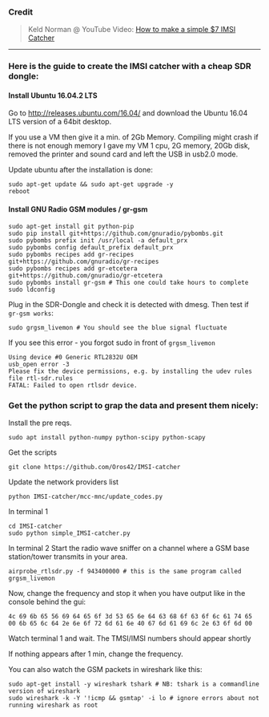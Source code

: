 
### Credit
>Keld Norman @
>YouTube Video: [How to make a simple $7 IMSI Catcher](https://www.youtube.com/watch?v=UjwgNd_as30)

---

### Here is the guide to create the IMSI catcher with a cheap SDR dongle:

#### Install Ubuntu 16.04.2 LTS
 Go to http://releases.ubuntu.com/16.04/  and download the Ubuntu 16.04 LTS version of a 64bit desktop.
 
 If you use a VM then give it a min. of 2Gb Memory. Compiling might crash if there is not enough memory
 I gave my VM 1 cpu, 2G memory, 20Gb disk, removed the printer and sound card and left the USB in usb2.0 mode.
  
 Update ubuntu after the installation is done:
 ```
 sudo apt-get update && sudo apt-get upgrade -y
 reboot
 ```
 
 #### Install GNU Radio GSM modules / gr-gsm
 ```
 sudo apt-get install git python-pip 
 sudo pip install git+https://github.com/gnuradio/pybombs.git 
 sudo pybombs prefix init /usr/local -a default_prx
 sudo pybombs config default_prefix default_prx
 sudo pybombs recipes add gr-recipes git+https://github.com/gnuradio/gr-recipes
 sudo pybombs recipes add gr-etcetera git+https://github.com/gnuradio/gr-etcetera
 sudo pybombs install gr-gsm # This one could take hours to complete
 sudo ldconfig
```

 Plug in the SDR-Dongle and check it is detected with dmesg. Then test if `gr-gsm works`: 
 ```
 sudo grgsm_livemon # You should see the blue signal fluctuate
```

 If you see this error - you forgot sudo in front of `grgsm_livemon` 
 ```
 Using device #0 Generic RTL2832U OEM
 usb_open error -3
 Please fix the device permissions, e.g. by installing the udev rules file rtl-sdr.rules
 FATAL: Failed to open rtlsdr device.
```
 ### Get the python script to grap the data and present them nicely:
 Install the pre reqs.
 ```
 sudo apt install python-numpy python-scipy python-scapy 
 ```
 
 Get the scripts
 ```
 git clone https://github.com/Oros42/IMSI-catcher
 ```
 
 Update the network providers list
 ```
 python IMSI-catcher/mcc-mnc/update_codes.py  
 ```
 
 In terminal 1
 ```
 cd IMSI-catcher
 sudo python simple_IMSI-catcher.py
```

 In terminal 2
 Start the radio wave sniffer on a channel where a GSM base station/tower transmits in your area.
 ```
 airprobe_rtlsdr.py -f 943400000 # this is the same program called grgsm_livemon
 ```
 Now, change the frequency and stop it when you have output like in the console behind the gui:
 ```
 4c 69 6b 65 56 69 64 65 6f 3d 53 65 6e 64 63 68 6f 63 6f 6c 61 74 65
 00 6b 65 6c 64 2e 6e 6f 72 6d 61 6e 40 67 6d 61 69 6c 2e 63 6f 6d 00
 ```
 
 Watch terminal 1 and wait. The TMSI/IMSI numbers should appear shortly
 
 If nothing appears after 1 min, change the frequency.

 You can also watch the GSM packets in wireshark like this:
 ```
 sudo apt-get install -y wireshark tshark # NB: tshark is a commandline version of wireshark
 sudo wireshark -k -Y '!icmp && gsmtap' -i lo # ignore errors about not running wireshark as root
 ```
